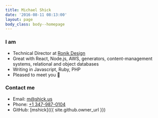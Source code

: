 ```yaml
---
title: Michael Shick
date: '2016-08-11 08:13:00'
layout: page
body_class: body--homepage
---
```


### I am

* Technical Director at [Ronik Design](http://www.ronikdesign.com)
* Great with React, Node.js, AWS, generators, content-management systems,     relational and object databases
* Writing in Javascript, Ruby, PHP
* Pleased to meet you 👋

### Contact me

* Email: [m@shick.us](mailto:m@shick.us)
* Phone: [+1 347-987-0104](tel:3479870104)
* GitHub: [mshick]({{ site.github.owner_url }})
